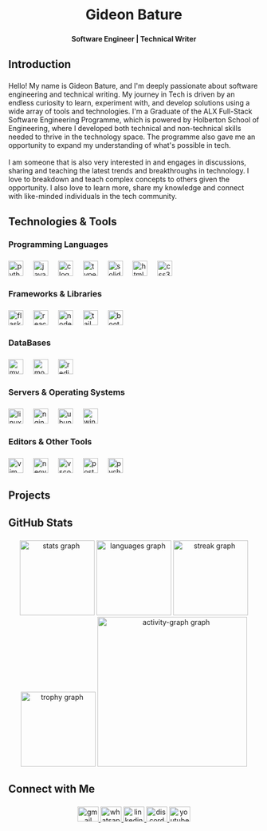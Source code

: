 <h1 align="center">Gideon Bature</h1>

###

<h4 align="center">Software Engineer | Technical Writer</h4>

###

<h2 align="left">Introduction</h2>

###

<p align="left">Hello! My name is Gideon Bature, and I'm deeply passionate about software engineering and technical writing. My journey in Tech is driven by an endless curiosity to learn, experiment with, and develop solutions using a wide array of tools and technologies. I'm a Graduate of the ALX Full-Stack Software Engineering Programme, which is powered by Holberton School of Engineering, where I developed both technical and non-technical skills needed to thrive in the technology space. The programme also gave me an opportunity to  expand my understanding of what's possible in tech.<br><br>I am someone that is also very interested in and engages in discussions, sharing and teaching the latest trends and breakthroughs in technology. I love to breakdown and teach complex concepts to others given the opportunity. I also love to learn more, share my knowledge and connect with like-minded individuals in the tech community.</p>

###

<h2 align="left">Technologies & Tools</h2>

###

<h3 align="left">Programming Languages</h3>

###

<div align="left">
  <img src="https://img.shields.io/badge/Python-3776AB?logo=python&logoColor=white&style=for-the-badge" height="30" alt="python logo"  />
  <img width="12" />
  <img src="https://img.shields.io/badge/JavaScript-F7DF1E?logo=javascript&logoColor=black&style=for-the-badge" height="30" alt="javascript logo"  />
  <img width="12" />
  <img src="https://img.shields.io/badge/C-A8B9CC?logo=c&logoColor=black&style=for-the-badge" height="30" alt="c logo"  />
  <img width="12" />
  <img src="https://img.shields.io/badge/TypeScript-3178C6?logo=typescript&logoColor=white&style=for-the-badge" height="30" alt="typescript logo"  />
  <img width="12" />
  <img src="https://img.shields.io/badge/Solidity-363636?logo=solidity&logoColor=white&style=for-the-badge" height="30" alt="solidity logo"  />
  <img width="12" />
  <img src="https://img.shields.io/badge/HTML5-E34F26?logo=html5&logoColor=white&style=for-the-badge" height="30" alt="html5 logo"  />
  <img width="12" />
  <img src="https://img.shields.io/badge/CSS3-1572B6?logo=css3&logoColor=white&style=for-the-badge" height="30" alt="css3 logo"  />
</div>

###

<h3 align="left">Frameworks & Libraries</h3>

###

<div align="left">
  <img src="https://img.shields.io/badge/Flask-000000?logo=flask&logoColor=white&style=for-the-badge" height="30" alt="flask logo"  />
  <img width="12" />
  <img src="https://img.shields.io/badge/React-61DAFB?logo=react&logoColor=black&style=for-the-badge" height="30" alt="react logo"  />
  <img width="12" />
  <img src="https://img.shields.io/badge/Node.js-339933?logo=nodedotjs&logoColor=white&style=for-the-badge" height="30" alt="nodejs logo"  />
  <img width="12" />
  <img src="https://img.shields.io/badge/Tailwind CSS-06B6D4?logo=tailwindcss&logoColor=black&style=for-the-badge" height="30" alt="tailwindcss logo"  />
  <img width="12" />
  <img src="https://img.shields.io/badge/Bootstrap-7952B3?logo=bootstrap&logoColor=white&style=for-the-badge" height="30" alt="bootstrap logo"  />
</div>

###

<h3 align="left">DataBases</h3>

###

<div align="left">
  <img src="https://img.shields.io/badge/MySQL-4479A1?logo=mysql&logoColor=white&style=for-the-badge" height="30" alt="mysql logo"  />
  <img width="12" />
  <img src="https://img.shields.io/badge/MongoDB-47A248?logo=mongodb&logoColor=white&style=for-the-badge" height="30" alt="mongodb logo"  />
  <img width="12" />
  <img src="https://img.shields.io/badge/Redis-DC382D?logo=redis&logoColor=white&style=for-the-badge" height="30" alt="redis logo"  />
</div>

###

<h3 align="left">Servers & Operating Systems</h3>

###

<div align="left">
  <img src="https://img.shields.io/badge/Linux-FCC624?logo=linux&logoColor=black&style=for-the-badge" height="30" alt="linux logo"  />
  <img width="12" />
  <img src="https://img.shields.io/badge/NGINX-009639?logo=nginx&logoColor=white&style=for-the-badge" height="30" alt="nginx logo"  />
  <img width="12" />
  <img src="https://img.shields.io/badge/Ubuntu-E95420?logo=ubuntu&logoColor=white&style=for-the-badge" height="30" alt="ubuntu logo"  />
  <img width="12" />
  <img src="https://img.shields.io/badge/Windows-0078D6?logo=windows&logoColor=white&style=for-the-badge" height="30" alt="windows8 logo"  />
</div>

###

<h3 align="left">Editors & Other Tools</h3>

###

<div align="left">
  <img src="https://img.shields.io/badge/Vim-019733?logo=vim&logoColor=white&style=for-the-badge" height="30" alt="vim logo"  />
  <img width="12" />
  <img src="https://img.shields.io/badge/Neovim-57A143?logo=neovim&logoColor=black&style=for-the-badge" height="30" alt="neovim logo"  />
  <img width="12" />
  <img src="https://img.shields.io/badge/Visual Studio Code-007ACC?logo=visualstudiocode&logoColor=white&style=for-the-badge" height="30" alt="vscode logo"  />
  <img width="12" />
  <img src="https://img.shields.io/badge/Postman-FF6C37?logo=postman&logoColor=black&style=for-the-badge" height="30" alt="postman logo"  />
  <img width="12" />
  <img src="https://img.shields.io/badge/PyCharm-000000?logo=pycharm&logoColor=white&style=for-the-badge" height="30" alt="pycharm logo"  />
</div>

###

<h2 align="left">Projects</h2>

###

<h2 align="left">GitHub Stats</h2>

###

<div align="center">
  <img src="https://github-readme-stats.vercel.app/api?username=GideonBature&hide_title=true&hide_rank=false&show_icons=true&include_all_commits=true&count_private=true&disable_animations=false&theme=dracula&locale=en&hide_border=false&order=1" height="150" alt="stats graph"  />
  <img src="https://github-readme-stats.vercel.app/api/top-langs?username=GideonBature&locale=en&hide_title=false&layout=compact&card_width=320&langs_count=8&theme=react&hide_border=false&order=2" height="150" alt="languages graph"  />
  <img src="https://streak-stats.demolab.com?user=GideonBature&locale=en&mode=weekly&theme=dracula&hide_border=false&border_radius=5&date_format=M%20j%5B,%20Y%5D&order=3" height="150" alt="streak graph"  />
  <img src="https://github-profile-trophy.vercel.app?username=GideonBature&theme=dracula&column=-1&row=1&margin-w=10&margin-h=8&no-bg=false&no-frame=false&order=4" height="150" alt="trophy graph"  />
  <img src="https://github-readme-activity-graph.vercel.app/graph?username=GideonBature&radius=16&theme=react&area=true&order=5&hide_title=false" height="300" alt="activity-graph graph"  />
</div>

###

<h2 align="left">Connect with Me</h2>

###

<div align="center">
  <a href="infoaboutgideon@gmail.com" target="_blank">
    <img src="https://raw.githubusercontent.com/maurodesouza/profile-readme-generator/master/src/assets/icons/social/gmail/default.svg" width="42" height="30" alt="gmail logo"  />
  </a>
  <a href="https://wa.link/82gd9l" target="_blank">
    <img src="https://raw.githubusercontent.com/maurodesouza/profile-readme-generator/master/src/assets/icons/social/whatsapp/default.svg" width="42" height="30" alt="whatsapp logo"  />
  </a>
  <a href="https://www.linkedin.com/in/gideonbature/" target="_blank">
    <img src="https://raw.githubusercontent.com/maurodesouza/profile-readme-generator/master/src/assets/icons/social/linkedin/default.svg" width="42" height="30" alt="linkedin logo"  />
  </a>
  <a href="https://discord.com/channels/@0x83ne" target="_blank">
    <img src="https://raw.githubusercontent.com/maurodesouza/profile-readme-generator/master/src/assets/icons/social/discord/default.svg" width="42" height="30" alt="discord logo"  />
  </a>
  <a href="https://www.youtube.com/channel/@beneelohimhub" target="_blank">
    <img src="https://raw.githubusercontent.com/maurodesouza/profile-readme-generator/master/src/assets/icons/social/youtube/default.svg" width="42" height="30" alt="youtube logo"  />
  </a>
</div>

###
